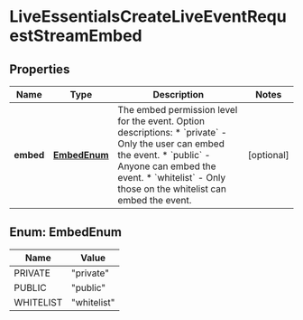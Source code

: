 

# LiveEssentialsCreateLiveEventRequestStreamEmbed


## Properties

| Name | Type | Description | Notes |
|------------ | ------------- | ------------- | -------------|
|**embed** | [**EmbedEnum**](#EmbedEnum) | The embed permission level for the event.  Option descriptions:  * &#x60;private&#x60; - Only the user can embed the event.  * &#x60;public&#x60; - Anyone can embed the event.  * &#x60;whitelist&#x60; - Only those on the whitelist can embed the event.  |  [optional] |



## Enum: EmbedEnum

| Name | Value |
|---- | -----|
| PRIVATE | &quot;private&quot; |
| PUBLIC | &quot;public&quot; |
| WHITELIST | &quot;whitelist&quot; |



